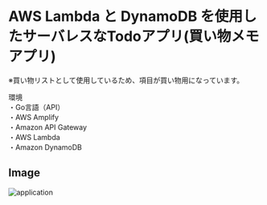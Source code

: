 # AWS Lambda と DynamoDB を使用したサーバレスなTodoアプリ(買い物メモアプリ)
※買い物リストとして使用しているため、項目が買い物用になっています。


環境  
・Go言語（API）  
・AWS Amplify  
・Amazon API Gateway  
・AWS Lambda  
・Amazon DynamoDB
## Image
![application](https://user-images.githubusercontent.com/84375912/148714825-4c1becf9-71ea-473e-ac6d-a9d586a7855a.png)

